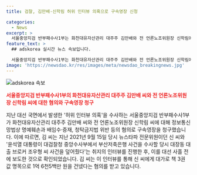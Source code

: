 ```yaml
---
title: 검찰, 김만배·신학림 허위 인터뷰 의혹으로 구속영장 신청

categories:
  - News
excerpt: >
  서울중앙지검 반부패수사1부는 화천대유자산관리 대주주 김만배와 전 언론노조위원장 신학림에 명예훼손과 배임수·증재, 청탁금지법 위반 혐의로 구속영장을 청구했다. 김 씨는 뉴스타파 전문위원이던 신 씨와 '윤석열 대통령이 대검찰청 중앙수사부에서 부산저축은행 사건을 수사할 당시 대장동 대출 브로커 조우형 씨 사건을 덮어줬다'는 취지의 허위인터뷰를 했고, 이를 대선 전 보도했습니다. 검찰은 김 씨가 인터뷰 닷새 뒤에 신 씨에게 1억 6천5백만 원을 건넸다고 보고 있습니다. MBC 뉴스는 제보를 기다립니다.
feature_text: >
  ## adskorea 실시간 뉴스 속보입니다.

  서울중앙지검 반부패수사1부는 화천대유자산관리 대주주 김만배와 전 언론노조위원장 신학림에 명예훼손과 배임수·증재, 청탁금지법 위반 혐의로 구속영장을 청구했다. 김 씨는 뉴스타파 전문위원이던 신 씨와 '윤석열 대통령이 대검찰청 중앙수사부에서 부산저축은행 사건을 수사할 당시 대장동 대출 브로커 조우형 씨 사건을 덮어줬다'는 취지의 허위인터뷰를 했고, 이를 대선 전 보도했습니다. 검찰은 김 씨가 인터뷰 닷새 뒤에 신 씨에게 1억 6천5백만 원을 건넸다고 보고 있습니다. MBC 뉴스는 제보를 기다립니다.
image: 'https://newsdao.kr/res/images/meta/newsdao_breakingnews.jpg'
---
```


<p><img src="https://newsdao.kr/res/images/meta/newsdao_breakingnews.jpg" alt="adskorea 속보" /></p>

<p><b><span style="color: #ee2323;">서울중앙지검 반부패수사1부의 화천대유자산관리 대주주 김만배 씨와 전 언론노조위원장 신학림 씨에 대한 혐의와 구속영장 청구</span></b></p>

<p>지난 대선 국면에서 발생한 '허위 인터뷰 의혹'을 수사하는 서울중앙지검 반부패수사1부가 화천대유자산관리 대주주 김만배 씨와 전 언론노조위원장 신학림 씨에 대해 정보통신망법상 명예훼손과 배임수·증재, 청탁금지법 위반 등의 혐의로 구속영장을 청구했습니다. 이에 따르면, 김 씨는 지난 2021년 9월 15일 당시 뉴스타파 전문위원이던 신 씨와 '윤석열 대통령이 대검찰청 중앙수사부에서 부산저축은행 사건을 수사할 당시 대장동 대출 브로커 조우형 씨 사건을 덮어줬다'는 취지의 인터뷰를 진행한 후, 이를 대선 사흘 전에 보도한 것으로 확인되었습니다. 김 씨는 이 인터뷰를 통해 신 씨에게 대가로 책 3권 값 명목으로 1억 6천5백만 원을 건넸다는 혐의를 받고 있습니다.</p>

<p data-ke-size="size16"></p>


